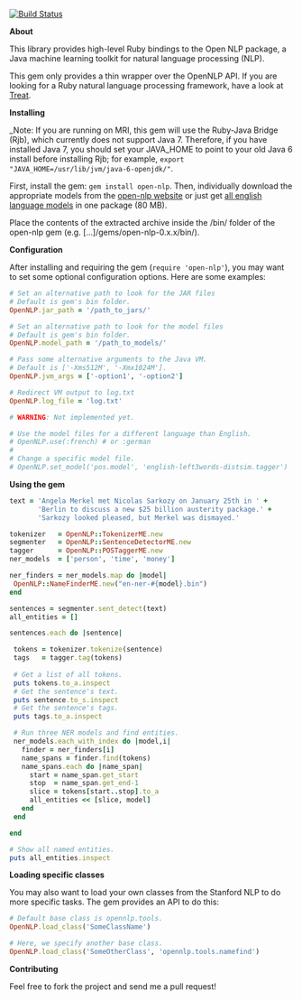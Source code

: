 [![Build Status](https://secure.travis-ci.org/louismullie/open-nlp.png)](http://travis-ci.org/louismullie/open-nlp)

**About**

This library provides high-level Ruby bindings to the Open NLP package, a Java machine learning toolkit for natural language processing (NLP). 

This gem only provides a thin wrapper over the OpenNLP API. If you are looking for a Ruby natural language processing framework, have a look at [Treat](https://github.com/louismullie/treat).

**Installing**

_Note: If you are running on MRI, this gem will use the Ruby-Java Bridge (Rjb), which currently does not support Java 7. Therefore, if you have installed Java 7, you should set your JAVA_HOME to point to your old Java 6 install before installing Rjb; for example, `export "JAVA_HOME=/usr/lib/jvm/java-6-openjdk/"`.

First, install the gem: `gem install open-nlp`. Then, individually download the appropriate models from the [open-nlp website](http://opennlp.sourceforge.net/models-1.5/) or just get [all english language models](louismullie.com/treat/open-nlp-english.zip) in one package (80 MB).

Place the contents of the extracted archive inside the /bin/ folder of the open-nlp gem (e.g. [...]/gems/open-nlp-0.x.x/bin/).

**Configuration**

After installing and requiring the gem (`require 'open-nlp'`), you may want to set some optional configuration options. Here are some examples:

```ruby
# Set an alternative path to look for the JAR files
# Default is gem's bin folder.
OpenNLP.jar_path = '/path_to_jars/'

# Set an alternative path to look for the model files
# Default is gem's bin folder.
OpenNLP.model_path = '/path_to_models/'

# Pass some alternative arguments to the Java VM.
# Default is ['-Xms512M', '-Xmx1024M'].
OpenNLP.jvm_args = ['-option1', '-option2']

# Redirect VM output to log.txt
OpenNLP.log_file = 'log.txt'

# WARNING: Not implemented yet.

# Use the model files for a different language than English.
# OpenNLP.use(:french) # or :german
# 
# Change a specific model file.
# OpenNLP.set_model('pos.model', 'english-left3words-distsim.tagger')
```

**Using the gem**

```ruby
text = 'Angela Merkel met Nicolas Sarkozy on January 25th in ' +
       'Berlin to discuss a new $25 billion austerity package.' +
       'Sarkozy looked pleased, but Merkel was dismayed.'

tokenizer   = OpenNLP::TokenizerME.new
segmenter   = OpenNLP::SentenceDetectorME.new
tagger      = OpenNLP::POSTaggerME.new
ner_models  = ['person', 'time', 'money']

ner_finders = ner_models.map do |model|
 OpenNLP::NameFinderME.new("en-ner-#{model}.bin")
end

sentences = segmenter.sent_detect(text)
all_entities = []

sentences.each do |sentence|

 tokens = tokenizer.tokenize(sentence)
 tags   = tagger.tag(tokens)
 
 # Get a list of all tokens.
 puts tokens.to_a.inspect
 # Get the sentence's text.
 puts sentence.to_s.inspect
 # Get the sentence's tags.
 puts tags.to_a.inspect

 # Run three NER models and find entities.
 ner_models.each_with_index do |model,i|
   finder = ner_finders[i]
   name_spans = finder.find(tokens)
   name_spans.each do |name_span|
     start = name_span.get_start
     stop  = name_span.get_end-1
     slice = tokens[start..stop].to_a
     all_entities << [slice, model]
   end
 end

end

# Show all named entities.
puts all_entities.inspect
```

**Loading specific classes**

You may also want to load your own classes from the Stanford NLP to do more specific tasks. The gem provides an API to do this:

```ruby
# Default base class is opennlp.tools.
OpenNLP.load_class('SomeClassName')  

# Here, we specify another base class.
OpenNLP.load_class('SomeOtherClass', 'opennlp.tools.namefind') 
```

**Contributing**

Feel free to fork the project and send me a pull request!